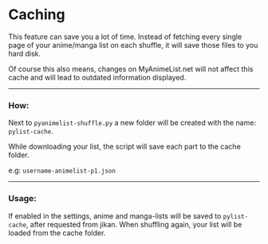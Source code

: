 # Caching
This feature can save you a lot of time.
Instead of fetching every single page of your
anime/manga list on each shuffle, it will save those
files to you hard disk.

Of course this also means, changes on MyAnimeList.net
will not affect this cache and will lead to 
outdated information displayed.
___
### How:

Next to `pyanimelist-shuffle.py` a new folder
will be created with the name: `pylist-cache`.

While downloading your list, the script will
save each part to the cache folder.

e.g: `username-animelist-p1.json`

___
### Usage:
If enabled in the settings, anime and manga-lists
will be saved to `pylist-cache`, after requested from jikan.
When shuffling again, your list will be loaded from the cache folder.
